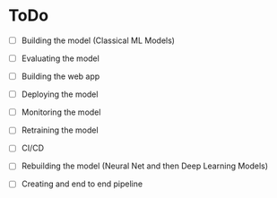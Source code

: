 # ToDo

- [ ] Building the model (Classical ML Models)
- [ ] Evaluating the model
- [ ] Building the web app
- [ ] Deploying the model
- [ ] Monitoring the model
- [ ] Retraining the model
- [ ] CI/CD

- [ ] Rebuilding the model (Neural Net and then Deep Learning Models)
- [ ] Creating and end to end pipeline
